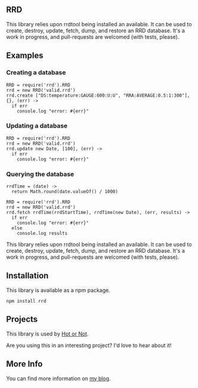 ## RRD

This library relies upon rrdtool being installed an available. It can be used to create, destroy, update, fetch, dump, and restore an RRD database. It's a work in progress, and pull-requests are welcomed (with tests, please).

## Examples

### Creating a database

    RRD = require('rrd').RRD
    rrd = new RRD('valid.rrd')
    rrd.create ["DS:temperature:GAUGE:600:U:U", "RRA:AVERAGE:0.5:1:300"], {}, (err) ->
      if err
        console.log "error: #{err}"

### Updating a database

    RRD = require('rrd').RRD
    rrd = new RRD('valid.rrd')
    rrd.update new Date, [100], (err) ->
      if err
        console.log "error: #{err}"

### Querying the database

    rrdTime = (date) ->
      return Math.round(date.valueOf() / 1000)
    
    RRD = require('rrd').RRD
    rrd = new RRD('valid.rrd')
    rrd.fetch rrdTime(rrdStartTime), rrdTime(new Date), (err, results) ->
      if err
        console.log "error: #{err}"
      else
        console.log results
    

This library relies upon rrdtool being installed an available. It can be used to create, destroy, update, fetch, dump, and restore an RRD database. It's a work in progress, and pull-requests are welcomed (with tests, please).


## Installation

This library is available as a npm package.

    npm install rrd

## Projects

This library is used by [Hot or Not](http://hot-or-not.plainlystated.com).

Are you using this in an interesting project? I'd love to hear about it!

## More Info

You can find more information on [my blog](http://www.plainlystated.com/tag/coffeescript-rrd).
